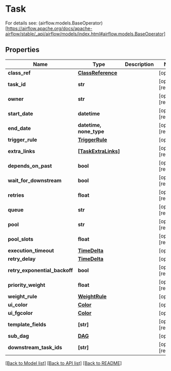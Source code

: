 # Task

For details see: (airflow.models.BaseOperator)[https://airflow.apache.org/docs/apache-airflow/stable/_api/airflow/models/index.html#airflow.models.BaseOperator] 
## Properties
Name | Type | Description | Notes
------------ | ------------- | ------------- | -------------
**class_ref** | [**ClassReference**](ClassReference.md) |  | [optional] 
**task_id** | **str** |  | [optional] [readonly] 
**owner** | **str** |  | [optional] [readonly] 
**start_date** | **datetime** |  | [optional] [readonly] 
**end_date** | **datetime, none_type** |  | [optional] [readonly] 
**trigger_rule** | [**TriggerRule**](TriggerRule.md) |  | [optional] 
**extra_links** | [**[TaskExtraLinks]**](TaskExtraLinks.md) |  | [optional] [readonly] 
**depends_on_past** | **bool** |  | [optional] [readonly] 
**wait_for_downstream** | **bool** |  | [optional] [readonly] 
**retries** | **float** |  | [optional] [readonly] 
**queue** | **str** |  | [optional] [readonly] 
**pool** | **str** |  | [optional] [readonly] 
**pool_slots** | **float** |  | [optional] [readonly] 
**execution_timeout** | [**TimeDelta**](TimeDelta.md) |  | [optional] 
**retry_delay** | [**TimeDelta**](TimeDelta.md) |  | [optional] 
**retry_exponential_backoff** | **bool** |  | [optional] [readonly] 
**priority_weight** | **float** |  | [optional] [readonly] 
**weight_rule** | [**WeightRule**](WeightRule.md) |  | [optional] 
**ui_color** | [**Color**](Color.md) |  | [optional] 
**ui_fgcolor** | [**Color**](Color.md) |  | [optional] 
**template_fields** | **[str]** |  | [optional] [readonly] 
**sub_dag** | [**DAG**](DAG.md) |  | [optional] 
**downstream_task_ids** | **[str]** |  | [optional] [readonly] 

[[Back to Model list]](../README.md#documentation-for-models) [[Back to API list]](../README.md#documentation-for-api-endpoints) [[Back to README]](../README.md)


